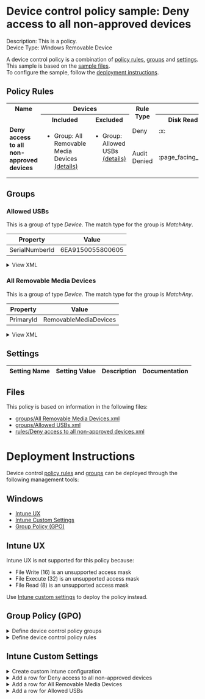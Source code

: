 # Device control policy sample: Deny access to all non-approved devices

Description: This is a policy.              
Device Type: Windows Removable Device

A device control policy is a combination of [policy rules](#policy-rules), [groups](#groups) and [settings](#settings).  
This sample is based on the [sample files](#files).  
To configure the sample, follow the [deployment instructions](#deployment-instructions).  

## Policy Rules


<table>
    <tr>
        <th rowspan="2" valign="top">Name</th>
        <th colspan="2" valign="top"><center>Devices</center></th>
        <th rowspan="2" valign="top">Rule Type</th>
        <th colspan="6" valign="top"><center>Access</center></th>
        <th rowspan="2" valign="top">Notification</th>
        <th rowspan="2" valign="top">Conditions</th>
    </tr>
    <tr>
        <th>Included</th>
        <th>Excluded</th>
        <th>Disk Read</th>
		<th>Disk Write</th>
		<th>Disk Execute</th>
		<th>File Read</th>
		<th>File Write</th>
		<th>File Execute</th></tr><tr>
            <td rowspan="2" valign="top"><b>Deny access to all non-approved devices</b></td>
            <td rowspan="2 valign="top">
                <ul><li>Group: All Removable Media Devices<a href="#all-removable-media-devices" title="MatchAny {'PrimaryId': 'RemovableMediaDevices'}"> (details)</a>  
</ul>
            </td>
            <td rowspan="2" valign="top">
                <ul><li>Group: Allowed USBs<a href="#allowed-usbs" title="MatchAny {'SerialNumberId': '6EA9150055800605'}"> (details)</a>  
</ul>
            </td>
            <td>Deny</td>
            <td>:x:</td>
            <td>:x:</td>
            <td>:x:</td>
            <td>:x:</td>
            <td>:x:</td>
            <td>:x:</td>
            <td>None (0)</td> 
            <td>
                <center>-</center></td>
        </tr><tr>
            <td>Audit Denied</td>
            <td>:page_facing_up:</td>
            <td>:page_facing_up:</td>
            <td>:page_facing_up:</td>
            <td>:page_facing_up:</td>
            <td>:page_facing_up:</td>
            <td>:page_facing_up:</td>
            <td>Show notification and Send event (3)</td>
            <td> 
                <center>-</center></td>
        </tr></table>


## Groups


### Allowed USBs



This is a group of type *Device*. 
The match type for the group is *MatchAny*.


|  Property | Value |
|-----------|-------|
| SerialNumberId | 6EA9150055800605 |





<details>
<summary>View XML</summary>

```xml
<Group Id="{00b72954-e837-4523-8186-ad7cb4075584}" Type="Device">
	<!-- ./Vendor/MSFT/Defender/Configuration/DeviceControl/PolicyGroups/%7B00b72954-e837-4523-8186-ad7cb4075584%7D/GroupData -->
	<Name>Allowed USBs</Name>
	<MatchType>MatchAny</MatchType>
	<DescriptorIdList>
		<SerialNumberId>6EA9150055800605</SerialNumberId>
	</DescriptorIdList>
</Group>
```
</details>

### All Removable Media Devices



This is a group of type *Device*. 
The match type for the group is *MatchAny*.


|  Property | Value |
|-----------|-------|
| PrimaryId | RemovableMediaDevices |





<details>
<summary>View XML</summary>

```xml
<Group Id="{e2461b64-bc0b-4d85-8cb8-424cabe97f55}" Type="Device">
	<!-- ./Vendor/MSFT/Defender/Configuration/DeviceControl/PolicyGroups/%7Be2461b64-bc0b-4d85-8cb8-424cabe97f55%7D/GroupData -->
	<Name>All Removable Media Devices</Name>
	<MatchType>MatchAny</MatchType>
	<DescriptorIdList>
		<PrimaryId>RemovableMediaDevices</PrimaryId>
	</DescriptorIdList>
</Group>
```
</details>


## Settings






| Setting Name |  Setting Value | Description |Documentation |
|--------------|----------------|-------------|---------------|


## Files
This policy is based on information in the following files:

- [groups/All Removable Media Devices.xml](groups/All%20Removable%20Media%20Devices.xml)
- [groups/Allowed USBs.xml](groups/Allowed%20USBs.xml)
- [rules/Deny access to all non-approved devices.xml](rules/Deny%20access%20to%20all%20non-approved%20devices.xml)


# Deployment Instructions

Device control [policy rules](#policy-rules) and [groups](#groups) can be deployed through the following management tools:


## Windows
- [Intune UX](#intune-ux)
- [Intune Custom Settings](#intune-custom-settings)
- [Group Policy (GPO)](#group-policy-gpo)





## Intune UX

Intune UX is not supported for this policy because:
- File Write (16) is an unsupported access mask
- File Execute (32) is an unsupported access mask
- File Read (8) is an unsupported access mask

Use [Intune custom settings](#intune-custom-settings) to deploy the policy instead.


## Group Policy (GPO)
<details>
<summary>Define device control policy groups</summary>

   1. Go to Computer Configuration > Administrative Templates > Windows Components > Microsoft Defender Antivirus > Device Control > Define device control policy groups.
   2. Save the XML below to a network share.
```xml
<Groups>
	<Group Id="{00b72954-e837-4523-8186-ad7cb4075584}" Type="Device">
		<!-- ./Vendor/MSFT/Defender/Configuration/DeviceControl/PolicyGroups/%7B00b72954-e837-4523-8186-ad7cb4075584%7D/GroupData -->
		<Name>Allowed USBs</Name>
		<MatchType>MatchAny</MatchType>
		<DescriptorIdList>
			<SerialNumberId>6EA9150055800605</SerialNumberId>
		</DescriptorIdList>
	</Group>
	<Group Id="{e2461b64-bc0b-4d85-8cb8-424cabe97f55}" Type="Device">
		<!-- ./Vendor/MSFT/Defender/Configuration/DeviceControl/PolicyGroups/%7Be2461b64-bc0b-4d85-8cb8-424cabe97f55%7D/GroupData -->
		<Name>All Removable Media Devices</Name>
		<MatchType>MatchAny</MatchType>
		<DescriptorIdList>
			<PrimaryId>RemovableMediaDevices</PrimaryId>
		</DescriptorIdList>
	</Group>
</Groups>
```
   3. In the Define device control policy groups window, select *Enabled* and specify the network share file path containing the XML groups data.
</details>

<details>
<summary>Define device control policy rules</summary>
 
  1. Go to Computer Configuration > Administrative Templates > Windows Components > Microsoft Defender Antivirus > Device Control > Define device control policy rules.
  2. Save the XML below to a network share.
```xml
<PolicyRules>
	<PolicyRule Id="{7458f924-0925-4a0f-8c2c-fb50b0c3350c}" >
		<!-- ./Vendor/MSFT/Defender/Configuration/DeviceControl/PolicyRules/%7B7458f924-0925-4a0f-8c2c-fb50b0c3350c%7D/RuleData -->
		<Name>Deny access to all non-approved devices</Name>
		<IncludedIdList>
			<GroupId>{e2461b64-bc0b-4d85-8cb8-424cabe97f55}</GroupId>
		</IncludedIdList>
		<ExcludedIdList>
			<GroupId>{00b72954-e837-4523-8186-ad7cb4075584}</GroupId>
		</ExcludedIdList>
		<Entry Id="{79c97158-1d4f-420e-afd5-cfe435c1e6f4}">
			<Type>Deny</Type>
			<AccessMask>63</AccessMask>
			<Options>0</Options>
		</Entry>
		<Entry Id="{3a29b377-c54c-4986-8a7c-a159651bbf17}">
			<Type>AuditDenied</Type>
			<AccessMask>63</AccessMask>
			<Options>3</Options>
		</Entry>
	</PolicyRule>
</PolicyRules>
```
  3. In the Define device control policy rules window, select *Enabled*, and enter the network share file path containing the XML rules data.
</details>

## Intune Custom Settings

<details>
<summary>Create custom intune configuration</summary>

   1. Navigate to Devices > Configuration profiles
   2. Click Create (New Policy)
   3. Select Platform "Windows 10 and Later"
   4. Select Profile "Templates"
   5. Select Template Name "Custom"
   6. Click "Create"
   7. Under Name, enter **
   8. Optionally, enter a description
   9. Click "Next" 
</details>
<details>
<summary>Add a row for Deny access to all non-approved devices</summary>  
   
   1. Click "Add"
   2. For Name, enter *Deny access to all non-approved devices*
   3. For Description, enter **
   4. For OMA-URI, enter  *./Vendor/MSFT/Defender/Configuration/DeviceControl/PolicyRules/%7B7458f924-0925-4a0f-8c2c-fb50b0c3350c%7D/RuleData*
   5. For Data type, select *String (XML File)*
   
        
   6. For Custom XML, select  */workspaces/mdatp-devicecontrol/deployable examples/removable_media/windows/devicecontrol/rules/Deny access to all non-approved devices.xml*
         
   
   7. Click "Save"
</details>
<details>
<summary>Add a row for All Removable Media Devices</summary>  
   
   1. Click "Add"
   2. For Name, enter *All Removable Media Devices*
   3. For Description, enter **
   4. For OMA-URI, enter  *./Vendor/MSFT/Defender/Configuration/DeviceControl/PolicyGroups/%7Be2461b64-bc0b-4d85-8cb8-424cabe97f55%7D/GroupData*
   5. For Data type, select *String (XML File)*
   
        
   6. For Custom XML, select  */workspaces/mdatp-devicecontrol/deployable examples/removable_media/windows/devicecontrol/groups/All Removable Media Devices.xml*
         
   
   7. Click "Save"
</details>
<details>
<summary>Add a row for Allowed USBs</summary>  
   
   1. Click "Add"
   2. For Name, enter *Allowed USBs*
   3. For Description, enter **
   4. For OMA-URI, enter  *./Vendor/MSFT/Defender/Configuration/DeviceControl/PolicyGroups/%7B00b72954-e837-4523-8186-ad7cb4075584%7D/GroupData*
   5. For Data type, select *String (XML File)*
   
        
   6. For Custom XML, select  */workspaces/mdatp-devicecontrol/deployable examples/removable_media/windows/devicecontrol/groups/Allowed USBs.xml*
         
   
   7. Click "Save"
</details>



